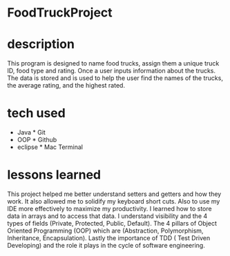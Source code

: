 # FoodTruckProject

# description
This program is designed to name food trucks, assign them a unique truck ID, food type and rating. Once a user inputs information about the trucks. The data is stored and is used to help the user find the names of the trucks, the average rating, and the highest rated.  
  

# tech used
* Java 			* Git 
* OOP			* Github
* eclipse		* Mac Terminal


# lessons learned
This project helped me better understand setters and getters and how they work. It also allowed me to solidify my keyboard short cuts. Also to use my IDE more effectively to maximize my productivity. I learned how to store data in arrays and to access that data. I understand visibility and the 4 types of fields (Private, Protected, Public, Default). The 4 pillars of Object Oriented Programming (OOP) which are (Abstraction, Polymorphism, Inheritance, Encapsulation). Lastly the importance of TDD ( Test Driven Developing) and the role it plays in the cycle of software engineering. 